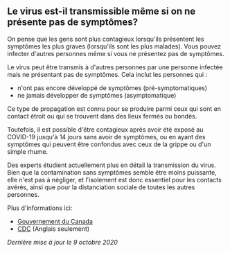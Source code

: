 ## Le virus est-il transmissible même si on ne présente pas de symptômes?

On pense que les gens sont plus contagieux lorsqu'ils présentent les symptômes les plus graves (lorsqu'ils sont les plus malades). Vous pouvez infecter d'autres personnes même si vous ne présentez pas de symptômes.

Le virus peut être transmis à d'autres personnes par une personne infectée mais ne présentant pas de symptômes. Cela inclut les personnes qui :

- n'ont pas encore développé de symptômes (pré-symptomatiques)
- ne jamais développer de symptômes (asymptomatique)

Ce type de propagation est connu pour se produire parmi ceux qui sont en contact étroit ou qui se trouvent dans des lieux fermés ou bondés.

Toutefois, il est possible d'être contagieux après avoir été exposé au COVID-19 jusqu'à 14 jours sans avoir de symptômes, ou en ayant des symptômes qui peuvent être confondus avec ceux de la grippe ou d'un simple rhume.

Des experts étudient actuellement plus en détail la transmission du virus. Bien que la contamination sans symptômes semble être moins puissante, elle n'est pas à négliger, et l'isolement est donc essentiel pour les contacts avérés, ainsi que pour la distanciation sociale de toutes les autres personnes.

Plus d'informations ici:

- [Gouvernement du Canada](https://www.canada.ca/fr/sante-publique/services/maladies/2019-nouveau-coronavirus/symptomes.html)
- [CDC](https://www.cdc.gov/coronavirus/2019-ncov/prepare/transmission.html) (Anglais seulement)

_Dernière mise à jour le 9 octobre 2020_
